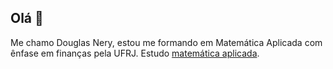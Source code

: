 ## Olá 👋

Me chamo Douglas Nery, estou me formando em Matemática Aplicada com ênfase em finanças pela UFRJ.
Estudo [matemática aplicada](https://sites.google.com/matematica.ufrj.br/aplicada/matem%C3%A1tica-aplicada).
